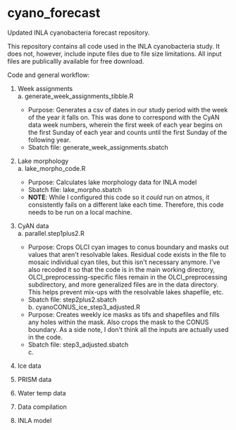 # cyano_forecast
Updated INLA cyanobacteria forecast repository. 

This repository contains all code used in the INLA cyanobacteria study. It does not, however, include inpute files due to file size limitations. All input files are publicallly available for free download.  

Code and general workflow:  
1. Week assignments  
  a. generate_week_assignments_tibble.R  
    - Purpose: Generates a csv of dates in our study period with the week of the year it falls on. This was done to correspond with the CyAN data week numbers, wherein the first week of each year begins on the first Sunday of each year and counts until the first Sunday of the following year.  
    - Sbatch file: generate_week_assignments.sbatch  
2. Lake morphology  
  a. lake_morpho_code.R  
    - Purpose: Calculates lake morphology data for INLA model  
    - Sbatch file: lake_morpho.sbatch  
    - __NOTE__: While I configured this code so it _could_ run on atmos, it consistently fails on a different lake each time. Therefore, this code needs to be run on a local machine.  
3. CyAN data  
  a. parallel.step1plus2.R  
    - Purpose: Crops OLCI cyan images to conus boundary and masks out values that aren't resolvable lakes. Residual code exists in the file to mosaic individual cyan tiles, but this isn't necessary anymore. I've also recoded it so that the code is in the main working directory, OLCI_preprocessing-specific files remain in the OLCI_preprocessing subdirectory, and more generalized files are in the data directory. This helps prevent mix-ups with the resolvable lakes shapefile, etc.  
    - Sbatch file: step2plus2.sbatch  
b. cyanoCONUS_ice_step3_adjusted.R  
    - Purpose: Creates weekly ice masks as tifs and shapefiles and fills any holes within the mask. Also crops the mask to the CONUS boundary. As a side note, I don't think all the inputs are actually used in the code.  
    - Sbatch file: step3_adjusted.sbatch  
c. 
4. Ice data  

5. PRISM data  

6. Water temp data  

7. Data compilation  

8. INLA model  
